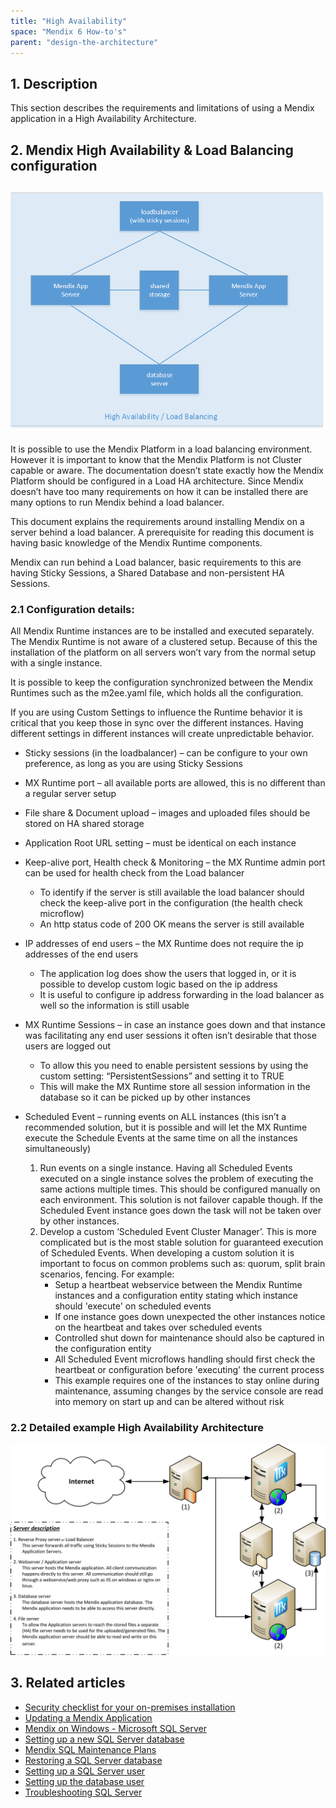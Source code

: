 ```yaml
---
title: "High Availability"
space: "Mendix 6 How-to's"
parent: "design-the-architecture"
---
```

## 1. Description

This section describes the requirements and limitations of using a Mendix application in a High Availability Architecture.

## 2\. Mendix High Availability & Load Balancing configuration

## ![Simple HA Architecture](attachments/18448663/18580722.png)

It is possible to use the Mendix Platform in a load balancing environment. However it is important to know that the Mendix Platform is not Cluster capable or aware. The documentation doesn’t state exactly how the Mendix Platform should be configured in a Load HA architecture. Since Mendix doesn’t have too many requirements on how it can be installed there are many options to run Mendix behind a load balancer.

This document explains the requirements around installing Mendix on a server behind a load balancer. A prerequisite for reading this document is having basic knowledge of the Mendix Runtime components.

Mendix can run behind a Load balancer, basic requirements to this are having Sticky Sessions, a Shared Database and non-persistent HA Sessions.

### 2.1 Configuration details:

All Mendix Runtime instances are to be installed and executed separately. The Mendix Runtime is not aware of a clustered setup. Because of this the installation of the platform on all servers won’t vary from the normal setup with a single instance.

It is possible to keep the configuration synchronized between the Mendix Runtimes such as the m2ee.yaml file, which holds all the configuration.

If you are using Custom Settings to influence the Runtime behavior it is critical that you keep those in sync over the different instances. Having different settings in different instances will create unpredictable behavior.

*   Sticky sessions (in the loadbalancer) – can be configure to your own preference, as long as you are using Sticky Sessions
*   MX Runtime port – all available ports are allowed, this is no different than a regular server setup
*   File share & Document upload – images and uploaded files should be stored on HA shared storage
*   Application Root URL setting – must be identical on each instance
*   Keep-alive port, Health check & Monitoring – the MX Runtime admin port can be used for health check from the Load balancer
    * To identify if the server is still available the load balancer should check the keep-alive port in the configuration (the health check microflow)
    * An http status code of 200 OK means the server is still available
*   IP addresses of end users – the MX Runtime does not require the ip addresses of the end users
    * The application log does show the users that logged in, or it is possible to develop custom logic based on the ip address
    * It is useful to configure ip address forwarding in the load balancer as well so the information is still usable
*   MX Runtime Sessions – in case an instance goes down and that instance was facilitating any end user sessions it often isn’t desirable that those users are logged out
    * To allow this you need to enable persistent sessions by using the custom setting: “PersistentSessions” and setting it to TRUE
    * This will make the MX Runtime store all session information in the database so it can be picked up by other instances
*   Scheduled Event – running events on ALL instances (this isn’t a recommended solution, but it is possible and will let the MX Runtime execute the Schedule Events at the same time on all the instances simultaneously)

    1.  Run events on a single instance. Having all Scheduled Events executed on a single instance solves the problem of executing the same actions multiple times. This should be configured manually on each environment. This solution is not failover capable though. If the Scheduled Event instance goes down the task will not be taken over by other instances.
    2.  Develop a custom ‘Scheduled Event Cluster Manager’. This is more complicated but is the most stable solution for guaranteed execution of Scheduled Events. When developing a custom solution it is important to focus on common problems such as: quorum, split brain scenarios, fencing. For example:
        * Setup a heartbeat webservice between the Mendix Runtime instances and a configuration entity stating which instance should 'execute' on scheduled events
        * If one instance goes down unexpected the other instances notice on the heartbeat and takes over scheduled events
        * Controlled shut down for maintenance should also be captured in the configuration entity
        * All Scheduled Event microflows handling should first check the heartbeat or configuration before 'executing' the current process
        * This example requires one of the instances to stay online during maintenance, assuming changes by the service console are read into memory on start up and can be altered without risk

### 2.2 Detailed example High Availability Architecture

![Example architecture for a High Availability environment](attachments/18448663/18580721.jpg)

## 3\. Related articles

*   [Security checklist for your on-premises installation](/howto6/security-checklist-for-your-on-premises-installation)
*   [Updating a Mendix Application](/howto6/updating-a-mendix-application)
*   [Mendix on Windows - Microsoft SQL Server](/howto6/mendix-on-windows-_-microsoft-sql-server)
*   [Setting up a new SQL Server database](/howto6/setting-up-a-new-sql-server-database)
*   [Mendix SQL Maintenance Plans](/howto6/mendix-sql-maintenance-plans)
*   [Restoring a SQL Server database](/howto6/restoring-a-sql-server-database)
*   [Setting up a SQL Server user](/howto6/setting-up-a-sql-server-user)
*   [Setting up the database user](/howto6/setting-up-the-database-user)
*   [Troubleshooting SQL Server](/howto6/troubleshooting-sql-server)
